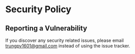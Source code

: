 # Security Policy

## Reporting a Vulnerability

If you discover any security related issues, please email trungpv1601@gmail.com instead of using the issue tracker.
